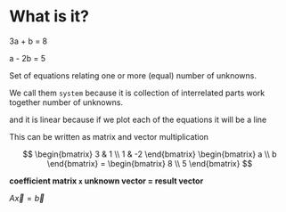 # What is it?

3a + b = 8

a - 2b = 5

Set of equations relating one or more (equal) number of unknowns.

We call them `system` because it is collection of interrelated parts work together number of unknowns.

and it is linear because if we plot each of the equations it will be a line 

This can be written as matrix and vector multiplication

$$ \begin{bmatrix} 3 & 1 \\ 1 & -2 \end{bmatrix} \begin{bmatrix} a \\ b \end{bmatrix} = \begin{bmatrix} 8 \\ 5 \end{bmatrix}
$$

**coefficient matrix `x` unknown vector = result vector**

$A\vec{x} = \vec{b}$